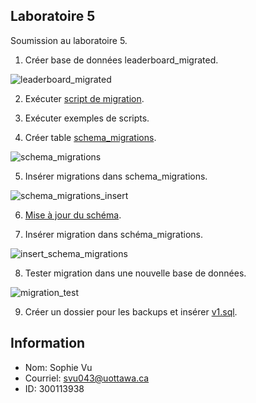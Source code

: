 ## Laboratoire 5

Soumission au laboratoire 5.

1. Créer base de données leaderboard_migrated.

![leaderboard_migrated](https://github.com/vusophie/csi2532_playground/blob/lab05/db/migrations/leaderboard_migrated.png)

2. Exécuter [script de migration](https://github.com/vusophie/csi2532_playground/blob/lab05/db/migrations/20210306140700-create-athletes.sql).

4. Exécuter exemples de scripts.

6. Créer table [schema_migrations](https://github.com/vusophie/csi2532_playground/blob/lab05/db/migrations/20210306141800-create-migrations.sql).

![schema_migrations](https://github.com/vusophie/csi2532_playground/blob/lab05/db/migrations/schema_migrated.png)

5. Insérer migrations dans schema_migrations.

![schema_migrations_insert](https://github.com/vusophie/csi2532_playground/blob/lab05/db/migrations/migration_insert_test1.png)

6. [Mise à jour du schéma](https://github.com/vusophie/csi2532_playground/blob/lab05/db/migrations/20210306142500-update-athletes.sql).

7. Insérer migration dans schéma_migrations.

![insert_schema_migrations](https://github.com/vusophie/csi2532_playground/blob/lab05/db/migrations/migration_insert_test2.png)

8. Tester migration dans une nouvelle base de données.

![migration_test](https://github.com/vusophie/csi2532_playground/blob/lab05/db/migrations/leaderboard_migrated_test.png)

9. Créer un dossier pour les backups et insérer [v1.sql](https://github.com/vusophie/csi2532_playground/tree/lab05/db/backups).

## Information
* Nom: Sophie Vu
* Courriel: svu043@uottawa.ca
* ID: 300113938

